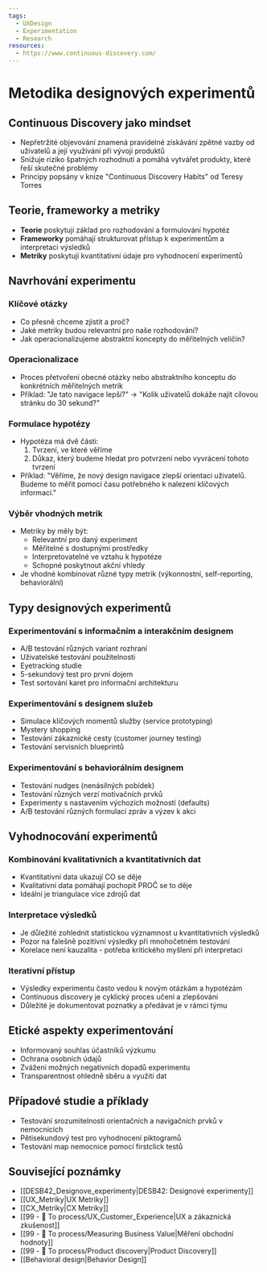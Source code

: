 ```yaml
---
tags:
  - UXDesign
  - Experimentation
  - Research
resources:
  - https://www.continuous-discovery.com/
---
```

# Metodika designových experimentů

## Continuous Discovery jako mindset
- Nepřetržité objevování znamená pravidelné získávání zpětné vazby od uživatelů a její využívání při vývoji produktů
- Snižuje riziko špatných rozhodnutí a pomáhá vytvářet produkty, které řeší skutečné problémy
- Principy popsány v knize "Continuous Discovery Habits" od Teresy Torres

## Teorie, frameworky a metriky
- **Teorie** poskytují základ pro rozhodování a formulování hypotéz
- **Frameworky** pomáhají strukturovat přístup k experimentům a interpretaci výsledků
- **Metriky** poskytují kvantitativní údaje pro vyhodnocení experimentů

## Navrhování experimentu

### Klíčové otázky
- Co přesně chceme zjistit a proč?
- Jaké metriky budou relevantní pro naše rozhodování?
- Jak operacionalizujeme abstraktní koncepty do měřitelných veličin?

### Operacionalizace
- Proces přetvoření obecné otázky nebo abstraktního konceptu do konkrétních měřitelných metrik
- Příklad: "Je tato navigace lepší?" → "Kolik uživatelů dokáže najít cílovou stránku do 30 sekund?"

### Formulace hypotézy
- Hypotéza má dvě části:
  1. Tvrzení, ve které věříme
  2. Důkaz, který budeme hledat pro potvrzení nebo vyvrácení tohoto tvrzení
- Příklad: "Věříme, že nový design navigace zlepší orientaci uživatelů. Budeme to měřit pomocí času potřebného k nalezení klíčových informací."

### Výběr vhodných metrik
- Metriky by měly být:
  - Relevantní pro daný experiment
  - Měřitelné s dostupnými prostředky
  - Interpretovatelné ve vztahu k hypotéze
  - Schopné poskytnout akční vhledy
- Je vhodné kombinovat různé typy metrik (výkonnostní, self-reporting, behaviorální)

## Typy designových experimentů

### Experimentování s informačním a interakčním designem
- A/B testování různých variant rozhraní
- Uživatelské testování použitelnosti
- Eyetracking studie
- 5-sekundový test pro první dojem
- Test sortování karet pro informační architekturu

### Experimentování s designem služeb
- Simulace klíčových momentů služby (service prototyping)
- Mystery shopping
- Testování zákaznické cesty (customer journey testing)
- Testování servisních blueprintů

### Experimentování s behaviorálním designem
- Testování nudges (nenásilných pobídek)
- Testování různých verzí motivačních prvků
- Experimenty s nastavením výchozích možností (defaults)
- A/B testování různých formulací zpráv a výzev k akci

## Vyhodnocování experimentů

### Kombinování kvalitativních a kvantitativních dat
- Kvantitativní data ukazují CO se děje
- Kvalitativní data pomáhají pochopit PROČ se to děje
- Ideální je triangulace více zdrojů dat

### Interpretace výsledků
- Je důležité zohlednit statistickou významnost u kvantitativních výsledků
- Pozor na falešně pozitivní výsledky při mnohočetném testování
- Korelace není kauzalita - potřeba kritického myšlení při interpretaci

### Iterativní přístup
- Výsledky experimentu často vedou k novým otázkám a hypotézám
- Continuous discovery je cyklický proces učení a zlepšování
- Důležité je dokumentovat poznatky a předávat je v rámci týmu

## Etické aspekty experimentování
- Informovaný souhlas účastníků výzkumu
- Ochrana osobních údajů
- Zvážení možných negativních dopadů experimentu
- Transparentnost ohledně sběru a využití dat

## Případové studie a příklady
- Testování srozumitelnosti orientačních a navigačních prvků v nemocnicích
- Pětisekundový test pro vyhodnocení piktogramů
- Testování map nemocnice pomocí firstclick testů

## Související poznámky
- [[DESB42_Designove_experimenty|DESB42: Designové experimenty]]
- [[UX_Metriky|UX Metriky]]
- [[CX_Metriky|CX Metriky]]
- [[99 - 📄 To process/UX_Customer_Experience|UX a zákaznická zkušenost]]
- [[99 - 📄 To process/Measuring Business Value|Měření obchodní hodnoty]]
- [[99 - 📄 To process/Product discovery|Product Discovery]]
- [[Behavioral design|Behavior Design]]
